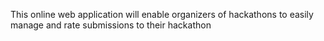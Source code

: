 This online web application will enable organizers of hackathons to easily manage and rate submissions to their hackathon
